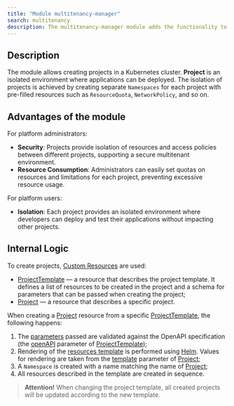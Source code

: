 ```yaml
---
title: "Module multitenancy-manager"
search: multitenancy
description: The multitenancy-manager module adds the functionality to create projects for various development teams with the ability to subsequently deploy applications in them.
---
```

## Description

The module allows creating projects in a Kubernetes cluster. **Project** is an isolated environment where applications can be deployed.
The isolation of projects is achieved by creating separate `Namespaces` for each project with pre-filled resources such as `ResourceQuota`, `NetworkPolicy`, and so on.

## Advantages of the module

For platform administrators:
* **Security**: Projects provide isolation of resources and access policies between different projects, supporting a secure multitenant environment.
* **Resource Consumption**: Administrators can easily set quotas on resources and limitations for each project, preventing excessive resource usage.

For platform users:
* **Isolation**: Each project provides an isolated environment where developers can deploy and test their applications without impacting other projects.

## Internal Logic

To create projects, [Custom Resources](https://kubernetes.io/docs/concepts/extend-kubernetes/api-extension/custom-resources/) are used:
* [ProjectTemplate](cr.html#project-template) — a resource that describes the project template. It defines a list of resources to be created in the project and a schema for parameters that can be passed when creating the project;
* [Project](cr.html#project) — a resource that describes a specific project.

When creating a [Project](cr.html#project) resource from a specific [ProjectTemplate](cr.html#project-template), the following happens:
1. The [parameters](cr.html#project-v1alpha2-spec-parameters) passed are validated against the OpenAPI specification (the [openAPI](cr.html#projecttemplate-v1alpha1-spec-parametersSchema) parameter of [ProjectTemplate](cr.html#project-template));
1. Rendering of the [resources template](cr.html#projecttype-v1alpha1-spec-resourcestemplate) is performed using [Helm](https://helm.sh/docs/). Values for rendering are taken from the [template](cr.html#project-v1alpha2-spec-template) parameter of [Project](cr.html#project);
1. A `Namespace` is created with a name matching the name of [Project](cr.html#project);
1. All resources described in the template are created in sequence.

> **Attention!** When changing the project template, all created projects will be updated according to the new template.
